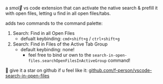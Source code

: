 a _smol🤏_ vs code extension that can activate the native search & prefill it with
open files, letting u find in all open files/tabs.

adds two commands to the command palette:

1. Search: Find in all Open Files
   - defualt keybinding: `cmd+shift+g` / `ctrl+shift+g`
2. Search: Find in Files of the Active Tab Group
   - default keybinding: none!
     - feel free to bind ur own to the `search-in-open-files.searchOpenFilesInActiveGroup` command!

🌠 give it a star on github if u feel like it:
[github.com/f-person/vscode-search-in-open-files](https://github.com/f-person/vscode-search-in-open-files)
